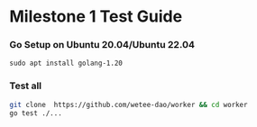 # Milestone 1 Test Guide
  
### Go Setup on Ubuntu 20.04/Ubuntu 22.04
```
sudo apt install golang-1.20
```

### Test all

``` bash
git clone  https://github.com/wetee-dao/worker && cd worker
go test ./...
```
